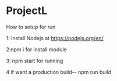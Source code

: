 # ProjectL
How to setup for run

1: Install Nodejs at https://nodejs.org/en/

2:npm i for install module

3: npm start for running

4 if want a production build--  npm run build 